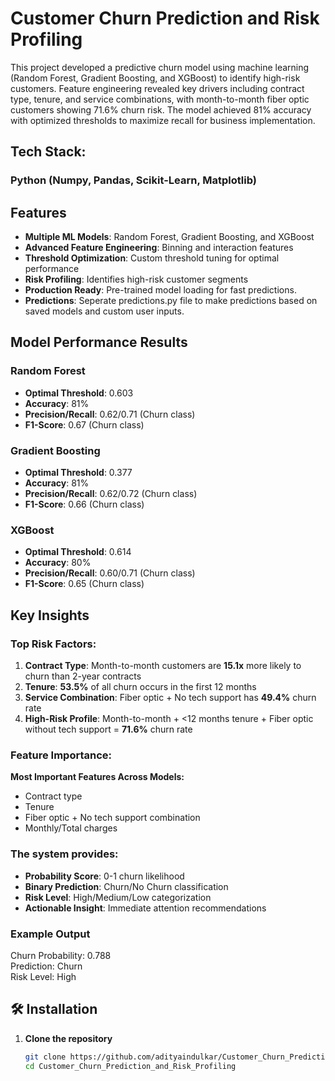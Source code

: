 # Customer Churn Prediction and Risk Profiling

This project developed a predictive churn model using machine learning (Random Forest, Gradient Boosting, and XGBoost) to identify high-risk customers. Feature engineering revealed key drivers including contract type, tenure, and service combinations, with month-to-month fiber optic customers showing 71.6% churn risk. The model achieved 81% accuracy with optimized thresholds to maximize recall for business implementation.

## Tech Stack: 
### Python (Numpy, Pandas, Scikit-Learn, Matplotlib)


## Features

- **Multiple ML Models**: Random Forest, Gradient Boosting, and XGBoost
- **Advanced Feature Engineering**: Binning and interaction features
- **Threshold Optimization**: Custom threshold tuning for optimal performance
- **Risk Profiling**: Identifies high-risk customer segments
- **Production Ready**: Pre-trained model loading for fast predictions.
- **Predictions**: Seperate predictions.py file to make predictions based on saved models and custom user inputs. 

## Model Performance Results

### Random Forest
- **Optimal Threshold**: 0.603
- **Accuracy**: 81%
- **Precision/Recall**: 0.62/0.71 (Churn class)
- **F1-Score**: 0.67 (Churn class)

### Gradient Boosting  
- **Optimal Threshold**: 0.377
- **Accuracy**: 81%
- **Precision/Recall**: 0.62/0.72 (Churn class)
- **F1-Score**: 0.66 (Churn class)

### XGBoost
- **Optimal Threshold**: 0.614
- **Accuracy**: 80%
- **Precision/Recall**: 0.60/0.71 (Churn class)
- **F1-Score**: 0.65 (Churn class)

## Key Insights

### Top Risk Factors:
1. **Contract Type**: Month-to-month customers are **15.1x** more likely to churn than 2-year contracts
2. **Tenure**: **53.5%** of all churn occurs in the first 12 months
3. **Service Combination**: Fiber optic + No tech support has **49.4%** churn rate
4. **High-Risk Profile**: Month-to-month + <12 months tenure + Fiber optic without tech support = **71.6%** churn rate

### Feature Importance:
**Most Important Features Across Models:**
- Contract type
- Tenure
- Fiber optic + No tech support combination
- Monthly/Total charges

### The system provides:
- **Probability Score**: 0-1 churn likelihood
- **Binary Prediction**: Churn/No Churn classification  
- **Risk Level**: High/Medium/Low categorization
- **Actionable Insight**: Immediate attention recommendations
  
### Example Output
Churn Probability: 0.788         
Prediction: Churn          
Risk Level: High

## 🛠️ Installation

1. **Clone the repository**
   ```bash
   git clone https://github.com/adityaindulkar/Customer_Churn_Prediction_and_Risk_Profiling.git
   cd Customer_Churn_Prediction_and_Risk_Profiling
